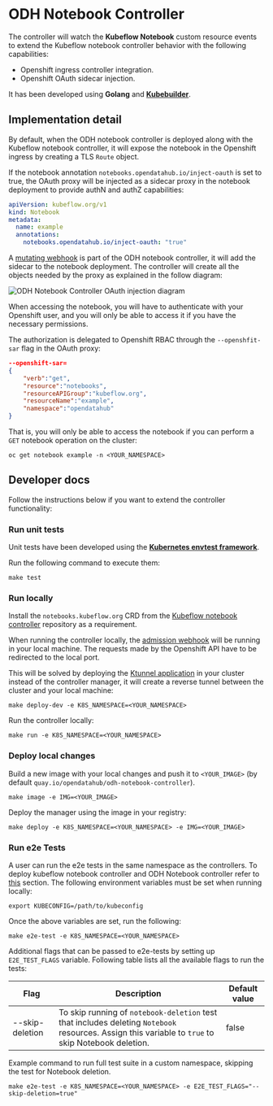 # ODH Notebook Controller

The controller will watch the **Kubeflow Notebook** custom resource events to
extend the Kubeflow notebook controller behavior with the following
capabilities:

- Openshift ingress controller integration.
- Openshift OAuth sidecar injection.

It has been developed using **Golang** and
**[Kubebuilder](https://book.kubebuilder.io/quick-start.html)**.

## Implementation detail

By default, when the ODH notebook controller is deployed along with the
Kubeflow notebook controller, it will expose the notebook in the Openshift
ingress by creating a TLS `Route` object.

If the notebook annotation `notebooks.opendatahub.io/inject-oauth` is set to
true, the OAuth proxy will be injected as a sidecar proxy in the notebook
deployment to provide authN and authZ capabilities:

```yaml
apiVersion: kubeflow.org/v1
kind: Notebook
metadata:
  name: example
  annotations:
    notebooks.opendatahub.io/inject-oauth: "true"
```

A [mutating webhook](./controllers/notebook_webhook.go) is part of the ODH
notebook controller, it will add the sidecar to the notebook deployment. The
controller will create all the objects needed by the proxy as explained in the
follow diagram:

![ODH Notebook Controller OAuth injection
diagram](./assets/odh-notebook-controller-oauth-diagram.png)

When accessing the notebook, you will have to authenticate with your Openshift
user, and you will only be able to access it if you have the necessary
permissions.

The authorization is delegated to Openshift RBAC through the `--openshfit-sar`
flag in the OAuth proxy:

```json
--openshift-sar=
{
    "verb":"get",
    "resource":"notebooks",
    "resourceAPIGroup":"kubeflow.org",
    "resourceName":"example",
    "namespace":"opendatahub"
}
```

That is, you will only be able to access the notebook if you can perform a `GET`
notebook operation on the cluster:

```shell
oc get notebook example -n <YOUR_NAMESPACE>
```

## Developer docs

Follow the instructions below if you want to extend the controller
functionality:

### Run unit tests

Unit tests have been developed using the [**Kubernetes envtest
framework**](https://pkg.go.dev/sigs.k8s.io/controller-runtime/pkg/envtest).

Run the following command to execute them:

```shell
make test
```

### Run locally

Install the `notebooks.kubeflow.org` CRD from the [Kubeflow notebook
controller](../notebook-controller) repository as a requirement.

When running the controller locally, the [admission webhook](./config/webhook)
will be running in your local machine. The requests made by the Openshift API
have to be redirected to the local port.

This will be solved by deploying the [Ktunnel
application](https://github.com/omrikiei/ktunnel) in your cluster instead of the
controller manager, it will create a reverse tunnel between the cluster and your
local machine:

```shell
make deploy-dev -e K8S_NAMESPACE=<YOUR_NAMESPACE>
```

Run the controller locally:

```shell
make run -e K8S_NAMESPACE=<YOUR_NAMESPACE>
```

### Deploy local changes

Build a new image with your local changes and push it to `<YOUR_IMAGE>` (by
default `quay.io/opendatahub/odh-notebook-controller`).

```shell
make image -e IMG=<YOUR_IMAGE>
```

Deploy the manager using the image in your registry:

```shell
make deploy -e K8S_NAMESPACE=<YOUR_NAMESPACE> -e IMG=<YOUR_IMAGE>
```

### Run e2e Tests

A user can run the e2e tests in the same namespace as the controllers. To deploy 
kubeflow notebook controller and ODH Notebook controller refer to [this](#run-locally) section. The
following environment variables must be set when running locally:

```shell
export KUBECONFIG=/path/to/kubeconfig
```

Once the above variables are set, run the following:

```shell
make e2e-test -e K8S_NAMESPACE=<YOUR_NAMESPACE>
```

Additional flags that can be passed to e2e-tests by setting up `E2E_TEST_FLAGS`
variable. Following table lists all the available flags to run the tests:

| Flag            | Description                                                                                                                                         | Default value |
|-----------------|-----------------------------------------------------------------------------------------------------------------------------------------------------|---------------|
| --skip-deletion | To skip running  of `notebook-deletion` test that includes deleting `Notebook` resources. Assign this variable to `true` to skip Notebook deletion. | false         |



Example command to run full test suite in a custom namespace, skipping the test
for Notebook deletion.

```shell
make e2e-test -e K8S_NAMESPACE=<YOUR_NAMESPACE> -e E2E_TEST_FLAGS="--skip-deletion=true"
```
